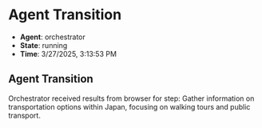 # Agent Transition

- **Agent**: orchestrator
- **State**: running
- **Time**: 3/27/2025, 3:13:53 PM

## Agent Transition

Orchestrator received results from browser for step: Gather information on transportation options within Japan, focusing on walking tours and public transport.

